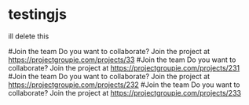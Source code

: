 # testingjs
ill delete this

#Join the team 
 Do you want to collaborate? Join the project at https://projectgroupie.com/projects/33
#Join the team 
 Do you want to collaborate? Join the project at https://projectgroupie.com/projects/231
#Join the team 
 Do you want to collaborate? Join the project at https://projectgroupie.com/projects/232
#Join the team 
 Do you want to collaborate? Join the project at https://projectgroupie.com/projects/233